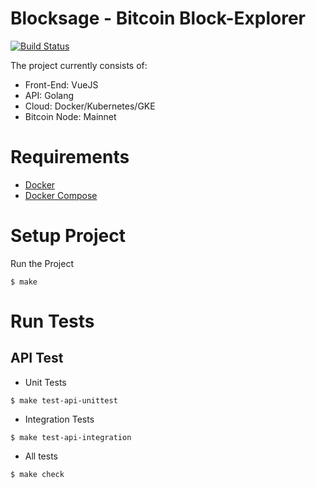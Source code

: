 # Blocksage - Bitcoin Block-Explorer
[![Build Status](https://travis-ci.com/ccdle12/Blocksage.svg?branch=master)](https://travis-ci.com/ccdle12/Blocksage)

The project currently consists of:
* Front-End: VueJS
* API:       Golang
* Cloud:     Docker/Kubernetes/GKE
* Bitcoin Node: Mainnet

# Requirements
* [Docker](https://docs.docker.com/install/#supported-platforms)
* [Docker Compose](https://docs.docker.com/compose/install/)

# Setup Project
Run the Project
```
$ make
```

# Run Tests
## API Test
* Unit Tests
```
$ make test-api-unittest
```

* Integration Tests
```
$ make test-api-integration
```

* All tests
```
$ make check
```
